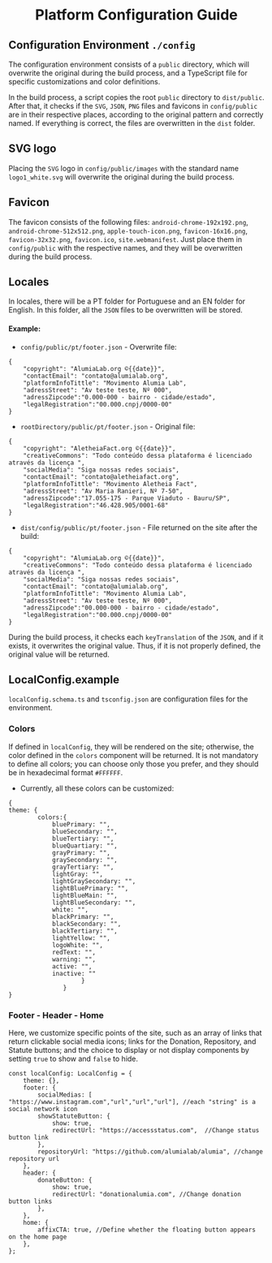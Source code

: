 <h1 align="center">Platform Configuration Guide</h1>

## Configuration Environment `./config`
The configuration environment consists of a `public` directory, which will overwrite the original during the build process, and a TypeScript file for specific customizations and color definitions.

In the build process, a script copies the root `public` directory to `dist/public`. After that, it checks if the `SVG`, `JSON`, `PNG` files and favicons in `config/public` are in their respective places, according to the original pattern and correctly named. If everything is correct, the files are overwritten in the `dist` folder.

## SVG logo
Placing the `SVG` logo in `config/public/images` with the standard name `logo1_white.svg` will overwrite the original during the build process.

## Favicon 
The favicon consists of the following files: `android-chrome-192x192.png`, `android-chrome-512x512.png`, `apple-touch-icon.png`, `favicon-16x16.png`, `favicon-32x32.png`, `favicon.ico`, `site.webmanifest`. Just place them in `config/public` with the respective names, and they will be overwritten during the build process.

## Locales
In locales, there will be a PT folder for Portuguese and an EN folder for English. In this folder, all the `JSON` files to be overwritten will be stored.
#### Example:
- `config/public/pt/footer.json` - Overwrite file:
```
{
    "copyright": "AlumiaLab.org ©{{date}}",
    "contactEmail": "contato@alumialab.org",
    "platformInfoTittle": "Movimento Alumia Lab",
    "adressStreet": "Av teste teste, Nº 000",
    "adressZipcode":"0.000-000 - bairro - cidade/estado",
    "legalRegistration":"00.000.cnpj/0000-00" 
}
```
- `rootDirectory/public/pt/footer.json` - Original file:
```
{
    "copyright": "AletheiaFact.org ©{{date}}",
    "creativeCommons": "Todo conteúdo dessa plataforma é licenciado através da licença ",
    "socialMedia": "Siga nossas redes sociais",
    "contactEmail": "contato@aletheiafact.org",
    "platformInfoTittle": "Movimento Aletheia Fact",
    "adressStreet": "Av Maria Ranieri, Nº 7-50",
    "adressZipcode":"17.055-175 - Parque Viaduto - Bauru/SP",
    "legalRegistration":"46.428.905/0001-68"
}
```
- `dist/config/public/pt/footer.json`  - File returned on the site after the build: 
```
{
    "copyright": "AlumiaLab.org ©{{date}}",
    "creativeCommons": "Todo conteúdo dessa plataforma é licenciado através da licença ",
    "socialMedia": "Siga nossas redes sociais",
    "contactEmail": "contato@alumialab.org",
    "platformInfoTittle": "Movimento Alumia Lab",
    "adressStreet": "Av teste teste, Nº 000",
    "adressZipcode":"00.000-000 - bairro - cidade/estado",
    "legalRegistration":"00.000.cnpj/0000-00"
}
```
During the build process, it checks each `keyTranslation` of the `JSON`, and if it exists, it overwrites the original value. Thus, if it is not properly defined, the original value will be returned.

## LocalConfig.example
`localConfig.schema.ts` and `tsconfig.json` are configuration files for the environment.

### Colors
If defined in `localConfig`, they will be rendered on the site; otherwise, the color defined in the `colors` component will be returned. It is not mandatory to define all colors; you can choose only those you prefer, and they should be in hexadecimal format `#FFFFFF`.
- Currently, all these colors can be customized:
```
{
theme: {
        colors:{
            bluePrimary: "",
            blueSecondary: "",
            blueTertiary: "",
            blueQuartiary: "",
            grayPrimary: "",
            graySecondary: "",
            grayTertiary: "",
            lightGray: "",
            lightGraySecondary: "",
            lightBluePrimary: "",
            lightBlueMain: "",
            lightBlueSecondary: "",
            white: "",
            blackPrimary: "",
            blackSecondary: "",
            blackTertiary: "",
            lightYellow: "",
            logoWhite: "",
            redText: "",
            warning: "",
            active: "",
            inactive: ""
                    }
               }
}
```

### Footer - Header - Home
Here, we customize specific points of the site, such as an array of links that return clickable social media icons; links for the Donation, Repository, and Statute buttons; and the choice to display or not display components by setting `true` to show and `false` to hide.
```
const localConfig: LocalConfig = {
    theme: {},
    footer: {
        socialMedias: [ "https://www.instagram.com","url","url","url"], //each "string" is a social network icon
        showStatuteButton: {
            show: true,
            redirectUrl: "https://accessstatus.com",  //Change status button link
        },
        repositoryUrl: "https://github.com/alumialab/alumia", //change repository url
    },
    header: {
        donateButton: {
            show: true,
            redirectUrl: "donationalumia.com", //Change donation button links
        },
    },
    home: {
        affixCTA: true, //Define whether the floating button appears on the home page
    },
};
```